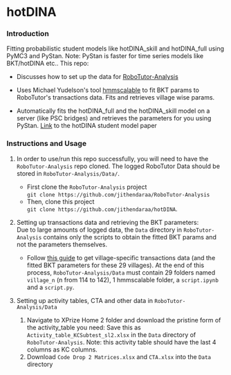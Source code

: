 # hotDINA

### Introduction
Fitting probabilistic student models like hotDINA_skill and hotDINA_full using PyMC3 and PyStan. Note: PyStan is faster for time series models like BKT/hotDINA etc.. This repo:

- Discusses how to set up the data for <a href="https://github.com/jithendaraa/RoboTutor-Analysis">RoboTutor-Analysis</a>

- Uses Michael Yudelson's tool <a href='https://github.com/myudelson/hmm-scalable'>hmmscalable</a> to fit BKT params to RoboTutor's transactions data. Fits and retrieves village wise params.

- Automatically fits the hotDINA_full and the hotDINA_skill model on a server (like PSC bridges) and retrieves the parameters for you using PyStan. <a href='https://www.cs.cmu.edu/~listen/pdfs/hoSM.pdf'>Link</a> to the hotDINA student model paper


### Instructions and Usage

1. In order to use/run this repo successfully, you will need to have the ```RoboTutor-Analysis``` repo cloned. The logged RoboTutor Data should be stored in ```RoboTutor-Analysis/Data/```. 
    - First clone the ```RoboTutor-Analysis``` project <br> ```git clone https://github.com/jithendaraa/RoboTutor-Analysis ``` <br>
    - Then, clone this project <br> ``` git clone https://github.com/jithendaraa/hotDINA ```.

2. Setting up transactions data and retrieving the BKT parameters: <br>
    Due to large amounts of logged data, the `Data` directory in `RoboTutor-Analysis` contains only the scripts to obtain the fitted BKT params and not the parameters themselves. <br>
    - Follow <a href='https://docs.google.com/document/d/1hcX1fhHzBLH3xweZrkdVJOty9yq4DAxCs_ZjNj1h9-c/edit'> this guide</a> to get village-specific transactions data (and the fitted BKT parameters for these 29 villages). At the end of this process, `RoboTutor-Analysis/Data` must contain 29 folders named `village_n` (n from 114 to 142), 1 hmmscalable folder, a `script.ipynb` and a `script.py`.

3. Setting up activity tables, CTA and other data in `RoboTutor-Analysis/Data` <br>
    1. Navigate to XPrize Home 2 folder and download the pristine form of the activity_table you need: Save this as `Activity_table_KCSubtest_sl2.xlsx` in the `Data` directory of `RoboTutor-Analysis`. Note: this activity table should have the last 4 columns as KC columns.
    2. Download `Code Drop 2 Matrices.xlsx` and `CTA.xlsx` into the `Data` directory



